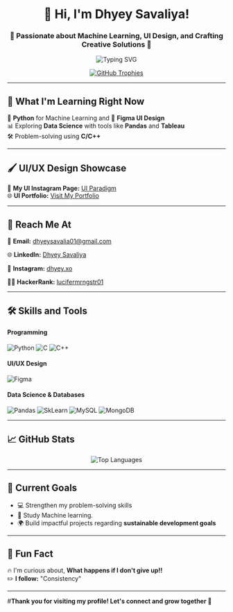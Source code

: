 <h1 align="center">👋 Hi, I'm Dhyey Savaliya!</h1>
<h3 align="center">🚀 Passionate about Machine Learning, UI Design, and Crafting Creative Solutions 🎨</h3>

<p align="center">
  <img src="https://readme-typing-svg.demolab.com?font=Fira+Code&weight=500&pause=1000&color=FCBA03&center=true&vCenter=true&width=500&lines=Python+Enthusiast+%F0%9F%90%8D+|+Figma+UI+Designer;Lifelong+Learner+%F0%9F%8C%8D;Building+Creative+Projects+%F0%9F%92%BB;Exploring+Data+Analyt+and+Visualization;Embracing+Minimalist+Designs+%F0%9F%96%8A%EF%B8%8F" alt="Typing SVG">
</p>

<p align="center">
  <a href="https://github.com/ryo-ma/github-profile-trophy">
    <img src="https://github-profile-trophy.vercel.app/?username=cursed-0men&theme=gruvbox&row=1&column=7" alt="GitHub Trophies">
  </a>
</p>

---

## 🌱 What I'm Learning Right Now  
🚀 **Python** for Machine Learning and 🎨 **Figma UI Design**  
📊 Exploring **Data Science** with tools like **Pandas** and **Tableau**  
🛠 Problem-solving using **C/C++**


---

## 🖌️ UI/UX Design Showcase  
📸 **My UI Instagram Page:** [UI Paradigm](https://www.instagram.com/ui.paradigm/)  
🌐 **UI Portfolio:** [Visit My Portfolio](https://sites.google.com/view/dhyeys-ui-paradigm)

---

## 💬 Reach Me At  
📧 **Email:** dhyeysavalia01@gmail.com  

🌐 **LinkedIn:** [Dhyey Savaliya](https://linkedin.com/in/dhyey-savaliya-632bb4246) 

📸 **Instagram:** [dhyey.xo](https://instagram.com/dhyey.xo)  

👨‍💻 **HackerRank:** [lucifermrngstr01](https://www.hackerrank.com/lucifermrngstr01)

---

## 🛠️ Skills and Tools  

#### Programming  
<p>
  <img src="https://img.shields.io/badge/Python-3776AB?style=for-the-badge&logo=python&logoColor=white" alt="Python">
  <img src="https://img.shields.io/badge/C%20programming-A8B9CC?style=for-the-badge&logo=c&logoColor=white" alt="C">
  <img src="https://img.shields.io/badge/C++-00599C?style=for-the-badge&logo=c%2B%2B&logoColor=white" alt="C++">
</p>

#### UI/UX Design  
<p>
  <img src="https://img.shields.io/badge/Figma-F24E1E?style=for-the-badge&logo=figma&logoColor=white" alt="Figma">
</p>

#### Data Science & Databases  
<p>
  <img src="https://img.shields.io/badge/Pandas-150458?style=for-the-badge&logo=pandas&logoColor=white" alt="Pandas">
  <img src="https://img.shields.io/badge/SCIKIT%20LEARN-F7931E?style=for-the-badge&logo=scikit-learn&logoColor=white&logoSize=auto" alt="SkLearn">
  <img src="https://img.shields.io/badge/MySQL-4479A1?style=for-the-badge&logo=mysql&logoColor=white" alt="MySQL">
  <img src="https://img.shields.io/badge/-MongoDB-13aa52?style=for-the-badge&logo=mongodb&logoColor=white" alt="MongoDB">
  
</p>

---

## 📈 GitHub Stats  
<!--<p align="center">-->
<!--  <img src="https://github-readme-stats.vercel.app/api?username=cursed-0men&show_icons=true&theme=gruvbox&hide_title=true" alt="GitHub Stats">-->
<!--</p>-->

<p align="center">
  <img src="https://github-readme-stats.vercel.app/api/top-langs?username=cursed-0men&show_icons=true&locale=en&layout=compact&theme=gruvbox" alt="Top Languages">
</p>

---

## 🎯 Current Goals  
- 💻 Strengthen my problem-solving skills
- 🤖 Study Machine learning. 
- 🌍 Build impactful projects regarding **sustainable development goals**

---

## 🌟 Fun Fact  
🔥 I'm curious about, **What happens if I don't give up!!**  
✏️ **I follow:** "Consistency"

---
#**Thank you for visiting my profile! Let's connect and grow together 🚀**  
